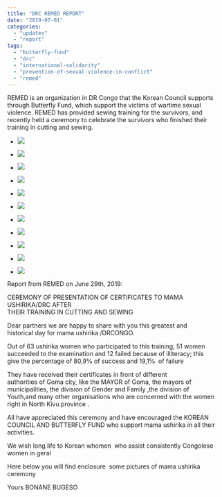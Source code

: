 ```yaml
---
title: "DRC REMED REPORT"
date: "2019-07-01"
categories: 
  - "updates"
  - "report"
tags: 
  - "butterfly-fund"
  - "drc"
  - "international-solidarity"
  - "prevention-of-sexual-violence-in-conflict"
  - "remed"
---
```


REMED is an organization in DR Congo that the Korean Council supports through Butterfly Fund, which support the victims of wartime sexual violence. REMED has provided sewing training for the survivors, and recently held a ceremony to celebrate the survivors who finished their training in cutting and sewing.

- ![](http://womenandwar.net/kr/wp-content/uploads/2019/07/DSC_1668-1024x683.jpg)
    
- ![](http://womenandwar.net/kr/wp-content/uploads/2019/07/DSC_1671-1024x683.jpg)
    
- ![](http://womenandwar.net/kr/wp-content/uploads/2019/07/DSC_1672-1024x683.jpg)
    
- ![](http://womenandwar.net/kr/wp-content/uploads/2019/07/DSC_1674-1024x683.jpg)
    
- ![](http://womenandwar.net/kr/wp-content/uploads/2019/07/DSC_1694-1024x683.jpg)
    
- ![](http://womenandwar.net/kr/wp-content/uploads/2019/07/DSC_1704-1024x683.jpg)
    
- ![](http://womenandwar.net/kr/wp-content/uploads/2019/07/DSC_1712-1024x683.jpg)
    
- ![](http://womenandwar.net/kr/wp-content/uploads/2019/07/DSC_1747-1024x683.jpg)
    
- ![](http://womenandwar.net/kr/wp-content/uploads/2019/07/DSC_1764-1024x683.jpg)
    
- ![](http://womenandwar.net/kr/wp-content/uploads/2019/07/DSC_1779-1024x683.jpg)
    
- ![](http://womenandwar.net/kr/wp-content/uploads/2019/07/DSC_1859-1024x683.jpg)
    

Report from REMED on June 29th, 2019:

CEREMONY OF PRESENTATION OF CERTIFICATES TO MAMA USHIRIKA/DRC AFTER  
THEIR TRAINING IN CUTTING AND SEWING

Dear partners we are happy to share with you this greatest and  
historical day for mama ushirika /DRCONGO.

Out of 63 ushirika women who participated to this training, 51 women  
succeeded to the examination and 12 failed because of illiteracy; this  
give the percentage of 80,9℅ of success and 19,1℅  of failure

They have received their certificates in front of different  
authorities of Goma city, like the MAYOR of Goma, the mayors of  
municipalities, the division of Gender and Family ,the division of  
Youth,and many other organisations who are concerned with the women  
right in North Kivu province .

All have appreciated this ceremony and have encouraged the KOREAN  
COUNCIL AND BUTTERFLY FUND who support mama ushirika in all their  
activities.

We wish long life to Korean whomen  who assist consistently Congolese  
women in geral

Here below you will find enclosure  some pictures of mama ushirika ceremony

Yours BONANE BUGESO
